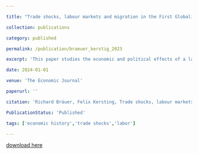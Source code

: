 ```yaml
---

title: "Trade shocks, labour markets and migration in the First Globalisation"

collection: publications

category: published

permalink: /publication/braeuer_kerstig_2023

excerpt: 'This paper studies the economic and political effects of a large trade shock in agriculture—the grain invasion from the Americas—in Prussia during the first globalisation (1870-1913). We show that this shock led to a decline in the employment rate and overall income. However, we do not observe declining per capita income and political polarization, which we explain by a strong migration response. Our results suggest that the negative and persistent effects of trade shocks we see today are not a universal feature of globalisation, but depend on labour mobility. For our analysis, we digitize data from Prussian industrial and agricultural censuses on the county level and combine it with national trade data at the product level. We exploit the cross-regional variation in cultivated crops within Prussia and instrument with Italian and US trade data to isolate exogenous variation.'

date: 2024-01-01

venue: 'The Economic Journal'

paperurl: ''

citation: 'Richard Bräuer, Felix Kersting, Trade shocks, labour markets and migration in the First Globalisation, The Economic Journal, 2024'

PublicationStatus: 'Published'

tags: ['economic history','trade shocks','labor']

---
```


[download here](https://academic.oup.com/ej/advance-article/doi/10.1093/ej/uead068/7258817)